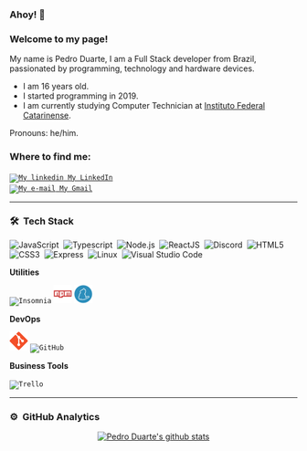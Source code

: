 ### Ahoy! 👋

### Welcome to my page!

<p>  
My name is Pedro Duarte, I am a Full Stack developer from Brazil, passionated by programming, technology and hardware devices.
    
- I am 16 years old.    
- I started programming in 2019.    
- I am currently studying Computer Technician at [Instituto Federal Catarinense](http://sombrio.ifc.edu.br/).
  
Pronouns: he/him.
</p>


### Where to find me:

<a href="https://www.linkedin.com/in/pedro-duarte-5b5356214/">
  <code><img alt="My linkedin" width="28" src="https://www.flaticon.com/svg/static/icons/svg/1383/1383262.svg" /> My LinkedIn</code>
</a>
<br />
<a href="https://mail.google.com/mail/ca/u/0/?view=cm&fs=1&tf=1&source=mailto&su=Contato&to=pe.of.duarte@gmail.com">
  <code><img alt="My e-mail" width="32" src="https://www.flaticon.com/svg/static/icons/svg/324/324123.svg" /> My Gmail</code>
</a>

---

### 🛠 &nbsp;Tech Stack

![JavaScript](https://img.shields.io/badge/-JavaScript-FEAE32?style=flat-square&logoColor=fff&logo=javascript)&nbsp;
![Typescript](https://img.shields.io/badge/-Typescript-3178C6?style=flat-square&logoColor=fff&logo=typescript)&nbsp;
![Node.js](https://img.shields.io/badge/-Node.js-5B9856?style=flat-square&logoColor=fff&logo=node.js)&nbsp;
![ReactJS](https://img.shields.io/badge/-ReactJS-18BCEE?style=flat-square&logoColor=fff&logo=react)&nbsp;
![Discord](https://img.shields.io/badge/-Discord-7289DA?style=flat-square&logo=discord&logoColor=ffffff)&nbsp;
![HTML5](https://img.shields.io/badge/-HTML5-333333?style=flat-square&logo=HTML5)&nbsp;
![CSS3](https://img.shields.io/badge/-CSS3-333333?style=flat-square&logo=CSS3&logoColor=1572B6)&nbsp;
![Express](https://img.shields.io/badge/-Express-333333?style=flat-square&logoColor=fff&logo=Express)&nbsp;
![Linux](https://img.shields.io/badge/-Linux-ffffff?style=flat-square&logoColor=000&logo=Linux)&nbsp;
![Visual Studio Code](https://img.shields.io/badge/-Visual%20Studio%20Code-333333?style=flat-square&logo=visual-studio-code&logoColor=007ACC)&nbsp;

**Utilities**

<code><img height="32" title="Insomnia" src="https://dashboard.snapcraft.io/site_media/appmedia/2018/04/twitter-card-icon.png" alt="Insomnia"/></code>
<code><img height="32" title="NPM" src="https://raw.githubusercontent.com/devicons/devicon/master/icons/npm/npm-original-wordmark.svg" alt="NPM"/></code>
<code><img height="32" title="Yarn" src="https://raw.githubusercontent.com/devicons/devicon/master/icons/yarn/yarn-original.svg" alt="Yarn"/></code>

**DevOps**

<code><img height="32" title="Git" src="https://raw.githubusercontent.com/devicons/devicon/master/icons/git/git-original.svg" alt="Git"/></code>
<code><img height="32" title="GitHub" src="https://cdn3.iconfinder.com/data/icons/inficons/512/github.png" alt="GitHub"/></code>

**Business Tools**

<code><img height="32" title="Trello" src="https://cdn.iconscout.com/icon/free/png-512/trello-6-569395.png" alt="Trello"/></code>

---

### ⚙️ &nbsp;GitHub Analytics

<div align="center">
  
[![Pedro Duarte's github stats](https://github-readme-stats.vercel.app/api?username=k1vz&show_icons=true&theme=radical&count_private=false)](https://github.com/anuraghazra/github-readme-stats)
